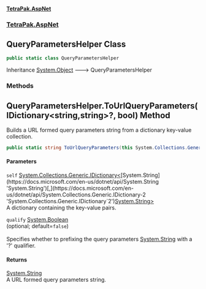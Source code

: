 #### [TetraPak.AspNet](index.md 'index')
### [TetraPak.AspNet](TetraPak_AspNet.md 'TetraPak.AspNet')
## QueryParametersHelper Class
```csharp
public static class QueryParametersHelper
```

Inheritance [System.Object](https://docs.microsoft.com/en-us/dotnet/api/System.Object 'System.Object') &#129106; QueryParametersHelper  
### Methods
<a name='TetraPak_AspNet_QueryParametersHelper_ToUrlQueryParameters(System_Collections_Generic_IDictionary_string_string___bool)'></a>
## QueryParametersHelper.ToUrlQueryParameters(IDictionary&lt;string,string&gt;?, bool) Method
Builds a URL formed query parameters string from a dictionary key-value collection.   
```csharp
public static string ToUrlQueryParameters(this System.Collections.Generic.IDictionary<string,string>? self, bool qualify=false);
```
#### Parameters
<a name='TetraPak_AspNet_QueryParametersHelper_ToUrlQueryParameters(System_Collections_Generic_IDictionary_string_string___bool)_self'></a>
`self` [System.Collections.Generic.IDictionary&lt;](https://docs.microsoft.com/en-us/dotnet/api/System.Collections.Generic.IDictionary-2 'System.Collections.Generic.IDictionary`2')[System.String](https://docs.microsoft.com/en-us/dotnet/api/System.String 'System.String')[,](https://docs.microsoft.com/en-us/dotnet/api/System.Collections.Generic.IDictionary-2 'System.Collections.Generic.IDictionary`2')[System.String](https://docs.microsoft.com/en-us/dotnet/api/System.String 'System.String')[&gt;](https://docs.microsoft.com/en-us/dotnet/api/System.Collections.Generic.IDictionary-2 'System.Collections.Generic.IDictionary`2')  
A dictionary containing the key-value pairs.  
  
<a name='TetraPak_AspNet_QueryParametersHelper_ToUrlQueryParameters(System_Collections_Generic_IDictionary_string_string___bool)_qualify'></a>
`qualify` [System.Boolean](https://docs.microsoft.com/en-us/dotnet/api/System.Boolean 'System.Boolean')  
(optional; default=`false`)<br/>  
Specifies whether to prefixing the query parameters [System.String](https://docs.microsoft.com/en-us/dotnet/api/System.String 'System.String') with a '?' qualifier.  
  
#### Returns
[System.String](https://docs.microsoft.com/en-us/dotnet/api/System.String 'System.String')  
A URL formed query parameters string.  
  
